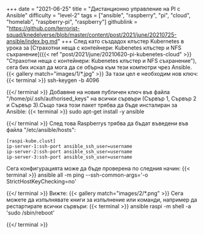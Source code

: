 +++
date = "2021-06-25"
title = "Дистанционно управление на PI с Ansible"
difficulty = "level-2"
tags = ["ansible", "raspberry", "pi", "cloud", "homelab", "raspberry-pi", "raspberry"]
githublink = "https://github.com/terrorist-squad/knedelverse/blob/master/content/post/2021/june/20210725-ansible/index.bg.md"
+++
След като създадох клъстер Kubernetes в урока за [Страхотни неща с контейнери: Kubenetes клъстер и NFS съхранение]({{< ref "post/2021/june/20210620-pi-kubenetes-cloud" >}} "Страхотни неща с контейнери: Kubenetes клъстер и NFS съхранение"), сега бих искал да мога да се обърна към тези компютри чрез Ansible.
{{< gallery match="images/1/*.jpg" >}}
За тази цел е необходим нов ключ:
{{< terminal >}}
ssh-keygen -b 4096

{{</ terminal >}}
Добавяне на новия публичен ключ във файла "/home/pi/.ssh/authorised_keys" на всички сървъри (Сървър 1, Сървър 2 и Сървър 3).Също така този пакет трябва да бъде инсталиран за Ansible:
{{< terminal >}}
sudo apt-get install -y ansible

{{</ terminal >}}
След това Raspberrys трябва да бъдат въведени във файла "/etc/ansible/hosts":
```
[raspi-kube.clust]
ip-server-1:ssh-port ansible_ssh_user=username 
ip-server-2:ssh-port ansible_ssh_user=username 
ip-server-3:ssh-port ansible_ssh_user=username 

```
Сега конфигурацията може да бъде проверена по следния начин:
{{< terminal >}}
ansible all -m ping --ssh-common-args='-o StrictHostKeyChecking=no'

{{</ terminal >}}
Вижте:
{{< gallery match="images/2/*.png" >}}
Сега можете да изпълнявате книги за изпълнение или команди, например да рестартирате всички сървъри:
{{< terminal >}}
ansible raspi -m shell -a 'sudo /sbin/reboot'

{{</ terminal >}}


